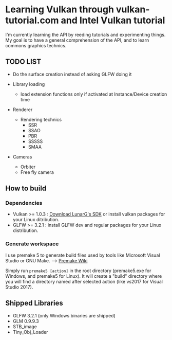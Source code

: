 # Learning Vulkan through vulkan-tutorial.com and Intel Vulkan tutorial 

I'm currently learning the API by reeding tutorials and experimenting things.
My goal is to have a general comprehension of the API, and to learn commons graphics technics.

## TODO LIST

* Do the surface creation instead of asking GLFW doing it
* Library loading
	* load extension functions only if activated at Instance/Device creation time

* Renderer
    * Rendering technics
	    * SSR
		* SSAO
		* PBR
		* SSSSS
		* SMAA
* Cameras
    * Orbiter
	* Free fly camera
	
## How to build
### Dependencies

* Vulkan >= 1.0.3 : [Download LunarG's SDK](https://vulkan.lunarg.com) or install vulkan packages for your Linux ditribution.
* GLFW >= 3.2.1 : install GLFW dev and regular packages for your Linux distribution.

### Generate workspace

I use premake 5 to generate build files used by tools like Microsoft Visual Studio or GNU Make.
--> [Premake Wiki](https://github.com/premake/premake-core/wiki/Using-Premake)

Simply run `premake5 [action]` in the root directory (premake5.exe for Windows, and premake5 for Linux).
It will create a "build" directory where you will find a directory named after selected action (like vs2017 for Visual Studio 2017).

## Shipped Libraries

* GLFW 3.2.1 (only Windows binaries are shipped)
* GLM 0.9.9.3
* STB_image
* Tiny_Obj_Loader